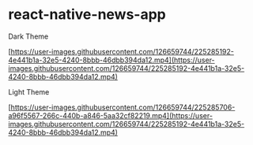 # react-native-news-app

Dark Theme

[https://user-images.githubusercontent.com/126659744/225285192-4e441b1a-32e5-4240-8bbb-46dbb394da12.mp4](https://user-images.githubusercontent.com/126659744/225285192-4e441b1a-32e5-4240-8bbb-46dbb394da12.mp4)


Light Theme

[https://user-images.githubusercontent.com/126659744/225285706-a96f5567-266c-440b-a846-5aa32cf82219.mp4](https://user-images.githubusercontent.com/126659744/225285192-4e441b1a-32e5-4240-8bbb-46dbb394da12.mp4)






